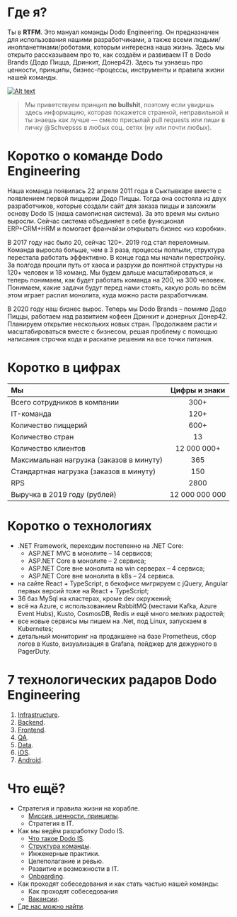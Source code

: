 # Где я?

Ты в **RTFM**. Это мануал команды Dodo Engineering. Он предназначен для использования нашими разработчиками, а также всеми людьми/инопланетянами/роботами, которым интересна наша жизнь. Здесь мы открыто рассказываем про то, как создаём и развиваем IT в Dodo Brands (Додо Пицца, Дринкит, Донер42). Здесь ты узнаешь про ценности, принципы, бизнес-процессы, инструменты и правила жизни нашей команды.

[![Alt text](https://habrastorage.org/webt/dq/fk/lx/dqfklxfcw8pvmqisgolywi9xytg.png)](http://dodo.dev/)

> Мы приветствуем принцип **no bullshit**, поэтому если увидишь здесь информацию, которая покажется странной, неправильной и ты знаешь как лучше — смело присылай pull requests или пиши в личку @Schvepsss в любых соц. сетях (ну или почти любых).

# Коротко о команде Dodo Engineering

Наша команда появилась 22 апреля 2011 года в Сыктывкаре вместе с появлением первой пиццерии Додо Пиццы. Тогда она состояла из двух разработчиков, которые создали сайт для заказа пиццы и заложили основу Dodo IS (наша самописная система). За это время мы сильно выросли. Сейчас система объединяет в себе функционал ERP+CRM+HRM и помогает франчайзи открывать бизнес «из коробки».

В 2017 году нас было 20, сейчас 120+. 2019 год стал переломным. Команда выросла больше, чем в 3 раза, процессы поплыли, структура перестала работать эффективно. В конце года мы начали перестройку. За полгода прошли путь от хаоса и разрухи до понятной структуры на 120+ человек и 18 команд. Мы будем дальше масштабироваться, и теперь понимаем, как будет работать команда на 200, на 300 человек. Понимаем, какие задачи будут перед нами стоять, какую роль во всём этом играет распил монолита, куда можно расти разработчикам.

В 2020 году наш бизнес вырос. Теперь мы Dodo Brands – помимо Додо Пиццы, работаем над развитием кофеен Дринкит и донерных Донер42. Планируем открытие нескольких новых стран. Продолжаем расти и масштабироваться вместе с бизнесом, решая проблему с помощью написания строчки кода и раскатке решения на все точки питания.

# Коротко в цифрах

| Мы | Цифры и знаки|
|:------------- |:---------------:|
| Всего сотрудников в компании | 300+ |
|IT-команда | 120+ |
|Количество пиццерий | 600+ |
|Количество стран | 13 |
|Количество клиентов | 12 000 000+ |
|Максимальная нагрузка (заказов в минуту) | 365 |
|Стандартная нагрузка (заказов в минуту) | 150 |
|RPS | 2800 |
|Выручка в 2019 году (рублей) | 12 000 000 000 |

# Коротко о технологиях

* .NET Framework, переходим постепенно на .NET Core:
  * ASP.NET MVC в монолите – 14 сервисов;
  * ASP.NET Core в монолите – 2 сервиса;
  * ASP.NET Core вне монолита на win серверах – 4 сервиса;
  * ASP.NET Core вне монолита в k8s – 24 сервиса.
* на сайте React + TypeScript, в бекофисе мигрируем с jQuery, Angular первых версий тоже на React + TypeScript;
* 36 баз MySql на кластерах, кроме dev окружений;
* всё на Azure, с использованием RabbitMQ (местами Kafka, Azure Event Hubs), Kusto, CosmosDB, Redis и ещё много мелких радостей;
* все новые сервисы мы пишем на .Net, под Linux, запускаем в Kubernetes;
* детальный мониторинг на продакшене на базе Prometheus, сбор логов в Kusto, визуализация в Grafana, пейджер для дежурного в PagerDuty.

# 7 технологических радаров Dodo Engineering

1. [Infrastructure](https://radar.thoughtworks.com/?sheetId=https://docs.google.com/spreadsheets/d/1ztSpWjMYITWqemHAWOQvKZif308NzDSKsqmdBAA8EE4&sheetName=Jun%2C%202020).
2. [Backend](https://radar.thoughtworks.com/?sheetId=https%3A%2F%2Fdocs.google.com%2Fspreadsheets%2Fd%2F18Q1uHEuyqqS3tttHHnHXBX1HGoKZ2QfSirTsPyiClTM%2Fedit%23gid%3D0).
3. [Frontend](https://radar.thoughtworks.com/?sheetId=https%3A%2F%2Fdocs.google.com%2Fspreadsheets%2Fd%2F15B0mJaxj8gdS4opGCsn42w3PeIAV0YCfVeEFzzcFe5w%2Fedit%23gid%3D0).
4. [QA](https://radar.thoughtworks.com/?sheetId=https%3A%2F%2Fdocs.google.com%2Fspreadsheets%2Fd%2F1Us_0_jAawz2CvGw2QWSNBBdkTszFEHU3OBIaCoBakkI%2Fedit%23gid%3D0).
5. [Data](https://radar.thoughtworks.com/?sheetId=https%3A%2F%2Fdocs.google.com%2Fspreadsheets%2Fd%2F1AlBKLqQbfXnw4GOdcsnfmWDt8gpGyp2VuezmvnsLMTo%2Fedit%23gid%3D0).
6. [iOS](https://radar.thoughtworks.com/?sheetId=https%3A%2F%2Fdocs.google.com%2Fspreadsheets%2Fd%2F1675l-O8_tuO15uGCYaevKwvuTAvLbY2GdLNwzzPSX7c%2Fedit%23gid%3D0).
7. [Android](https://radar.thoughtworks.com/?sheetId=https%3A%2F%2Fdocs.google.com%2Fspreadsheets%2Fd%2F1Gfjm3g3-u-WrZsynq7trQ3PiqQJozf7ceNy6wdUvxYk%2Fedit%23gid%3D0).

# Что ещё?

* Стратегия и правила жизни на корабле.
  * [Миссия, ценности, принципы](%D0%9C%D0%B8%D1%81%D1%81%D0%B8%D1%8F%2C%20%D1%86%D0%B5%D0%BD%D0%BD%D0%BE%D1%81%D1%82%D0%B8%20%D0%B8%20%D0%BF%D1%80%D0%B8%D0%BD%D1%86%D0%B8%D0%BF%D1%8B.md).
  * Стратегия в IT.
* Как мы ведём разработку Dodo IS.
  * [Что такое Dodo IS](https://habr.com/ru/company/dododev/blog/506136/).
  * [Структура команды](%D0%A1%D1%82%D1%80%D1%83%D0%BA%D1%82%D1%83%D1%80%D0%B0%20%D0%BA%D0%BE%D0%BC%D0%B0%D0%BD%D0%B4%D1%8B.md).
  * Инженерные практики.
  * Целеполагание и ревью.
  * Развитие и возможности в IT.
  * [Onboarding](https://habr.com/ru/company/dododev/blog/510382/).
* Как проходят собеседования и как стать частью нашей команды:
  * Как проходят собеседования
  * [Вакансии](https://dodo.dev/manager#jobs).
* [Где нас можно найти](%D0%93%D0%B4%D0%B5%20%D0%BD%D0%B0%D1%81%20%D0%BC%D0%BE%D0%B6%D0%BD%D0%BE%20%D0%BD%D0%B0%D0%B9%D1%82%D0%B8.md).

